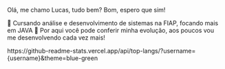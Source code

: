 Olá, me chamo Lucas, tudo bem? Bom, espero que sim!  

🔷 Cursando análise e desenvolvimento de sistemas na FIAP, focando mais em JAVA 
🔷 Por aqui você pode conferir minha evolução, aos poucos vou me desenvolvendo cada vez mais!

<div>
https://github-readme-stats.vercel.app/api/top-langs/?username={username}&theme=blue-green
</div>

